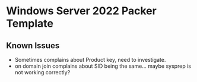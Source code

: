 # Windows Server 2022 Packer Template

## Known Issues
- Sometimes complains about Product key, need to investigate.
- on domain join complains about SID being the same... maybe sysprep is not working correctly?